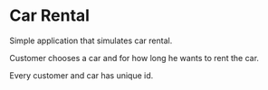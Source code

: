 # Car Rental
Simple application that simulates car rental.

Customer chooses a car and for how long he wants to rent the car.

Every customer and car has unique id.
